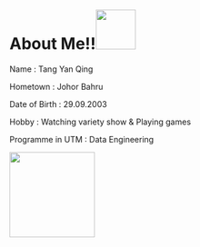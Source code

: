 # About Me!!<img src="https://user-images.githubusercontent.com/128120717/226807628-da82e3df-ecd9-4c5e-9905-478f45536fe3.gif" width="70" >

Name : Tang Yan Qing

Hometown : Johor Bahru

Date of Birth : 29.09.2003

Hobby : Watching variety show & Playing games

Programme in UTM : Data Engineering


<img src="https://user-images.githubusercontent.com/128120717/226808278-df038cd6-80d4-4f0e-9e4d-1f5b1c52252b.jpg" width = "150">
